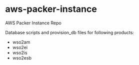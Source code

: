 # aws-packer-instance
AWS Packer Instance Repo

Database scripts and provision_db files for following products:
* wso2am
* wso2ei
* wso2is
* wso2esb


